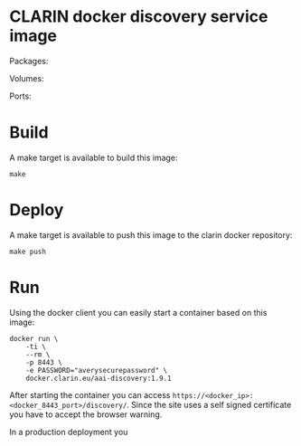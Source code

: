 # CLARIN docker discovery service image
Packages:

Volumes:

Ports:

# Build
A make target is available to build this image:

```
make
```

# Deploy
A make target is available to push this image to the clarin docker repository:

```
make push
```

# Run
Using the docker client you can easily start a container based on this image:

```
docker run \
	-ti \
	--rm \
	-p 8443 \
	-e PASSWORD="averysecurepassword" \
	docker.clarin.eu/aai-discovery:1.9.1
```

After starting the container you can access `https://<docker_ip>:<docker_8443_port>/discovery/`. Since the site uses a self signed certificate you have to accept the browser warning.

In a production deployment you 